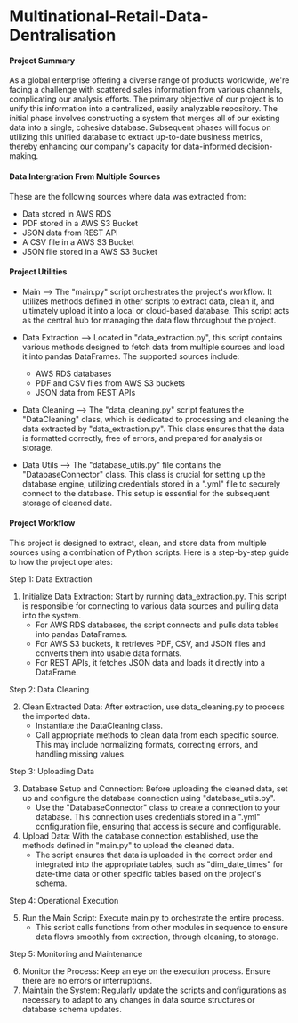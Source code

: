 # Multinational-Retail-Data-Dentralisation

#### Project Summary

As a global enterprise offering a diverse range of products worldwide, we're facing a challenge with scattered sales information from various channels, complicating our analysis efforts. The primary objective of our project is to unify this information into a centralized, easily analyzable repository. The initial phase involves constructing a system that merges all of our existing data into a single, cohesive database. Subsequent phases will focus on utilizing this unified database to extract up-to-date business metrics, thereby enhancing our company's capacity for data-informed decision-making.

#### Data Intergration From Multiple Sources
These are the following sources where data was extracted from:
- Data stored in AWS RDS
- PDF stored in a AWS S3 Bucket
- JSON data from REST API
- A CSV file in a AWS S3 Bucket
- JSON file stored in a AWS S3 Bucket

#### Project Utilities
- Main --> The "main.py" script orchestrates the project's workflow. It utilizes methods defined in other scripts to extract data, clean it, and ultimately upload it into a local or cloud-based database. This script acts as the central hub for managing the data flow throughout the project.
- Data Extraction --> Located in "data_extraction.py", this script contains various methods designed to fetch data from multiple sources and load it into pandas DataFrames. The supported sources include:

   * AWS RDS databases
   * PDF and CSV files from AWS S3 buckets
   * JSON data from REST APIs
- Data Cleaning --> The "data_cleaning.py" script features the "DataCleaning" class, which is dedicated to processing and cleaning the data extracted by "data_extraction.py". This class ensures that the data is formatted correctly, free of errors, and prepared for analysis or storage.
- Data Utils --> The "database_utils.py" file contains the "DatabaseConnector" class. This class is crucial for setting up the database engine, utilizing credentials stored in a ".yml" file to securely connect to the database. This setup is essential for the subsequent storage of cleaned data.

#### Project Workflow
This project is designed to extract, clean, and store data from multiple sources using a combination of Python scripts. Here is a step-by-step guide to how the project operates:

Step 1: Data Extraction

1. Initialize Data Extraction: Start by running data_extraction.py. This script is responsible for connecting to various data sources and pulling data into the system.
   * For AWS RDS databases, the script connects and pulls data tables into pandas DataFrames.
   * For AWS S3 buckets, it retrieves PDF, CSV, and JSON files and converts them into usable data formats.
   * For REST APIs, it fetches JSON data and loads it directly into a DataFrame.

Step 2: Data Cleaning

2. Clean Extracted Data: After extraction, use data_cleaning.py to process the imported data.
   * Instantiate the DataCleaning class.
   * Call appropriate methods to clean data from each specific source. This may include normalizing formats, correcting errors, and handling missing values.

Step 3: Uploading Data

3. Database Setup and Connection: Before uploading the cleaned data, set up and configure the database connection using "database_utils.py".
   * Use the "DatabaseConnector" class to create a connection to your database. This connection uses credentials stored in a ".yml" configuration file, ensuring that access is secure and configurable.
4. Upload Data: With the database connection established, use the methods defined in "main.py" to upload the cleaned data.
   * The script ensures that data is uploaded in the correct order and integrated into the appropriate tables, such as "dim_date_times" for date-time data or other specific tables based on the project's schema.

Step 4: Operational Execution

5. Run the Main Script: Execute main.py to orchestrate the entire process.
   * This script calls functions from other modules in sequence to ensure data flows smoothly from extraction, through cleaning, to storage.

Step 5: Monitoring and Maintenance

6. Monitor the Process: Keep an eye on the execution process. Ensure there are no errors or interruptions.
7. Maintain the System: Regularly update the scripts and configurations as necessary to adapt to any changes in data source structures or database schema updates.
